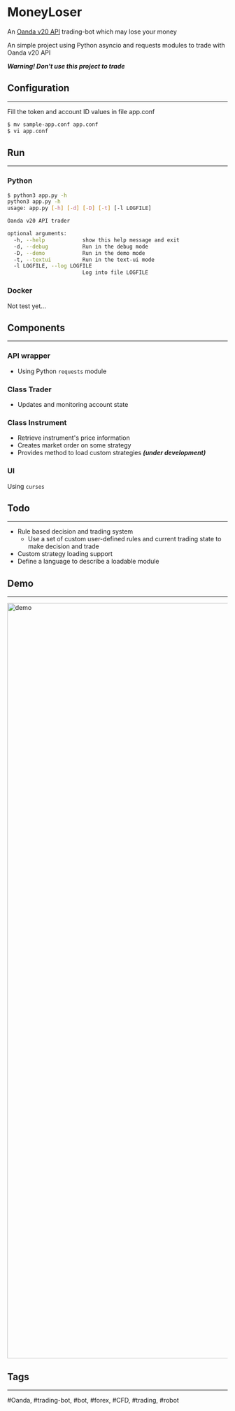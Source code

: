 # MoneyLoser
An [Oanda v20 API](https://developer.oanda.com/rest-live-v20/introduction/) trading-bot which may lose your money

An simple project using Python asyncio and requests modules to trade with Oanda v20 API

***Warning! Don't use this project to trade***
## Configuration
---
Fill the token and account ID values in file app.conf

```bash
$ mv sample-app.conf app.conf
$ vi app.conf
```

## Run
---
### Python
```bash
$ python3 app.py -h
python3 app.py -h
usage: app.py [-h] [-d] [-D] [-t] [-l LOGFILE]

Oanda v20 API trader

optional arguments:
  -h, --help            show this help message and exit
  -d, --debug           Run in the debug mode
  -D, --demo            Run in the demo mode
  -t, --textui          Run in the text-ui mode
  -l LOGFILE, --log LOGFILE
                        Log into file LOGFILE
```
### Docker
Not test yet...

## Components
---
### API wrapper
- Using Python `requests` module
### Class Trader
- Updates and monitoring account state
### Class Instrument
- Retrieve instrument's price information
- Creates market order on some strategy
- Provides method to load custom strategies ***(under development)***
### UI
Using `curses`
## Todo
---
- Rule based decision and trading system
  - Use a set of custom user-defined rules and current trading state to make decision and trade
- Custom strategy loading support
- Define a language to describe a loadable module
## Demo
---
<img width="1726" alt="demo" src="https://user-images.githubusercontent.com/43628402/176477007-6639ed03-e12f-49eb-bf2a-86582b768d61.png">

## Tags
---
#Oanda, #trading-bot, #bot, #forex, #CFD, #trading, #robot
